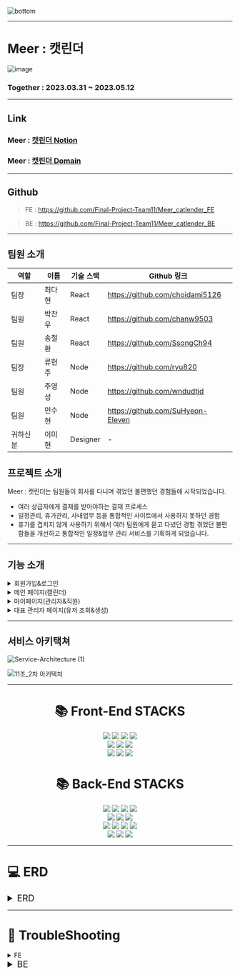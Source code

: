![bottom](https://github.com/Final-Project-Team11/Meer_catlender_FE/assets/124993422/c7aac152-34cd-40f2-ac32-2528b76f06c5)

---
# Meer : 캣린더
![image](https://github.com/Final-Project-Team11/Meer_catlender_FE/assets/124577334/eb462824-687b-485c-9223-0399ef3c82a4)

### Together : 2023.03.31 ~ 2023.05.12

---
## Link

### Meer : [캣린더 Notion](https://magical-puppy-b7f.notion.site/Final_Project_Team11-Meer-71cb657348d24b188150a5e12df42b86)
### Meer : [캣린더 Domain](https://meercatlendar.store)
---
## Github

> FE : https://github.com/Final-Project-Team11/Meer_catlender_FE 

> BE : https://github.com/Final-Project-Team11/Meer_catlender_BE

---

## 팀원 소개 


| 역할 | 이름   | 기술 스택 |  Github 링크              |
| --- | ------ | --------- | ------------------------ |
| 팀장 | 최다현 | React     |  https://github.com/choidami5126 |
| 팀원 | 박찬우 | React     |  https://github.com/chanw9503 |
| 팀원 | 송철환 | React     |  https://github.com/SsongCh94 |
| 팀장 | 류현주 | Node      |  https://github.com/ryu820 |
| 팀원 | 주영성 | Node      |  https://github.com/wndudtjd |
| 팀원 | 민수현 | Node      |  https://github.com/SuHyeon-Eleven |
| 귀하신 분 | 이미현 | Designer   | -                        |


## 프로젝트 소개 
Meer : 캣린더는 팀원들이 회사를 다니며 겪었던 불편했던 경험들에 시작되었습니다.

- 여러 상급자에게 결제를 받아야하는 결재 프로세스
- 일정관리, 휴가관리, 사내업무 등을 통합적인 사이트에서 사용하지 못하던 경험
- 휴가를 겹치지 않게 사용하기 위해서 여러 팀원에게 묻고 다녔던 경험
겪었던 불편함들을 개선하고 통합적인 일정&업무 관리 서비스를 기획하게 되었습니다.

---

## 기능 소개

<details>
<summary>회원가입&로그인</summary>

- 회원가입은 `대표 관리자`만 가능합니다.
  
- 대표 관리자는 회원가입 후 좌측 상단 카트 박스에 `유저 관리`를 통해 유저 조회&생성 페이지로 이동하여 `기존 유저를 조회` 하거나 `신규 유저를 생성`할 수 있습니다.
  
- 신규 유저 생성 시 비밀번호는 아이디와 같으며, `최초 로그인 시 변경`합니다.
</details>

<details>
<summary>메인 페이지(캘린더)</summary>

- 우측 상단 `Change Icon`을 통해 `일정 ←→ 휴가 탭`을 변경할 수 있습니다.
  
- 캘린더를 `클릭, 드래그` 하여 일정, 휴가를 생성할 수 있습니다.
  
- 일정 탭에서는 `회의, 이벤트, 출장, 미팅` ****중 선택하여 작성합니다.
  
- 파일을 첨부하거나, 팀원을 멘션할 수 있습니다.
  
- 우측 상단 드롭다운을 통해 `문서류(보고서, 회의록, 결제요청서)`를 작성할 수 있습니다.
  
- 휴가 탭에서는 `휴가, 반차, 연차, 병가`를 선택하여 작성할 수 있습니다.
  
- 좌측 Todo 보드를 통해 내 업무 리스트들을 작성하고, 확인할 수 있습니다.
  
  - **(마이페이지와 연동됩니다.)**
  
- 프로필 카드의 `수정 아이콘`을 통해, 유저의 정보를 수정할 수 있습니다.
  
</details>
  
 <details>
<summary>마이페이지(관리자&직원)</summary> 

- 프로필 카드의 기능은 메인 페이지와 동일합니다.
   
- Todo 리스트의 기능은 메인 페이지와 동일합니다.
   
- 상단 미니 캘린더로 `금주의 일정을 확인`할 수 있고 클릭 시 메인 페이지로 이동합니다.
   
- 좌측 하단 내가 올린 최근 휴가의 `승인, 반려, 대기중` 상태에 따라 아이콘이 변경됩니다.

- **언급된 일정** : 내가 멘션된 일정 리스트를 볼 수 있습니다.(관리자의 경우 모든 일정에 태그 됩니다.)
   
- **보고서** : 팀내에 작성된 보고서 리스트를 볼 수 있습니다.
  - 클릭 시 상세 내용 확인이 가능합니다.
   
- **출장관련/내가 올린 결재** : 
  1. `관리자` 직원이 올린 출장 일정을 확인하고 승인/반려 합니다.
  2. `직원` 내가 올린 결재 리스트와 승인/반려 상태를 확인할 수 있습니다.
   
- 휴가 요청 : 
  1. `관리자`의 경우에만 표출 됩니다. 팀원이 올린 휴가에 대해서 승인/반려 할 수 있습니다.
   
- **회의록, 보고서** : 팀내에 작성된 회의록과 보고서 리스트를 볼 수 있습니다.
  - 클릭 시 상세 내용 확인이 가능합니다
   
- **결재요청/ 내가 올린 파일** : 
  1. `관리자`직원이 올린 결재요청을 확인하고 승인/반려 할 수 있습니다. 
  2. `직원` 팀내에 내가 올린 파일 리스트를 볼 수 있습니다.
   
  </details>

 <details>
<summary>대표 관리자 페이지(유저 조회&생성)</summary> 

- 전체 유저를 조회할 수 있고, `팀별로 필터링, 이름으로 특정 유저를 검색`할 수 있습니다.
     
- 특정 유저 클릭 시 `상세 정보를 조회`할 수 있습니다
     
- 상세 조회 중 유저의 정보를 `수정, 삭제`할 수 있습니다.
     
- 신규 유저 계정을 `생성`할 수 있습니다.
 </details>
  
---
  
## 서비스 아키택쳐

![Service-Architecture (1)](https://github.com/Final-Project-Team11/Meer_catlender_FE/assets/124577334/2d549489-3aaf-40d2-902e-ecc28485db05)

![11조_2차 아키텍처](https://github.com/Final-Project-Team11/Meer_catlender_BE/assets/124577620/f99a2439-4c8b-44b9-9e99-deea8b0e47b9)

---


<div align=center><h1>📚 Front-End STACKS</h1></div>
<div align=center> 
  <img src="https://img.shields.io/badge/typescript-3178C6?style=for-the-badge&logo=typescript&logoColor=white">
  <img src="https://img.shields.io/badge/axios-5A29E4?style=for-the-badge&logo=axios&logoColor=white">
  <img src="https://img.shields.io/badge/react-61DAFB?style=for-the-badge&logo=react&logoColor=white">
  <img src="https://img.shields.io/badge/vercel-000000?style=for-the-badge&logo=vercel&logoColor=white">
  <br>
  
  <img src="https://img.shields.io/badge/react query-FF4154?style=for-the-badge&logo=react query&logoColor=white">
  <img src="https://img.shields.io/badge/styled components-DB7093?style=for-the-badge&logo=styled components&logoColor=white">
  <img src="https://img.shields.io/badge/react hook form-EC5990?style=for-the-badge&logo=react hook form&logoColor=white">
  <br>
  
  <img src="https://img.shields.io/badge/react router-CA4245?style=for-the-badge&logo=react router&logoColor=white">
  <img src="https://img.shields.io/badge/recoil-000000?style=for-the-badge&logo=recoli&logoColor=white">
  <img src="https://img.shields.io/badge/toast ui calendar-FF6618?style=for-the-badge&logo=toast ui calendar&logoColor=white">
</div>

<div align=center><h1>📚 Back-End STACKS</h1></div>
<div align=center> 
  <img src="https://img.shields.io/badge/javascript-F7DF1E?style=for-the-badge&logo=javascript&logoColor=white">
  <img src="https://img.shields.io/badge/node.js-339933?style=for-the-badge&logo=node.js&logoColor=white">
  <img src="https://img.shields.io/badge/amazon ec2-FF9900?style=for-the-badge&logo=amazon ec2&logoColor=white">
  <img src="https://img.shields.io/badge/pm2-2B037A?style=for-the-badge&logo=pm2&logoColor=white">
  <br>
  
  <img src="https://img.shields.io/badge/json web tokens-000000?style=for-the-badge&logo=json web tokens&logoColor=white">
  <img src="https://img.shields.io/badge/sequelize-52B0E7?style=for-the-badge&logo=sequelize&logoColor=white">
  <img src="https://img.shields.io/badge/jest-C21325?style=for-the-badge&logo=jest&logoColor=white">
  <br>
  
  <img src="https://img.shields.io/badge/express-000000?style=for-the-badge&logo=express&logoColor=white">
  <img src="https://img.shields.io/badge/github actions-2088FF?style=for-the-badge&logo=github actions&logoColor=white">
  <img src="https://img.shields.io/badge/multer-F46519?style=for-the-badge&logo=multer&logoColor=white">
  <img src="https://img.shields.io/badge/amazon rds-527FFF?style=for-the-badge&logo=amazon rds&logoColor=white">
  <br>
  
  <img src="https://img.shields.io/badge/slack-4A154B?style=for-the-badge&logo=slack&logoColor=white">
  <img src="https://img.shields.io/badge/mysql-4479A1?style=for-the-badge&logo=mysql&logoColor=white">
  <img src="https://img.shields.io/badge/amazon s3-569A31?style=for-the-badge&logo=amazon s3&logoColor=white">
</div>

---

# 💻 ERD
<details>
<summary style="font-size: 20px;">ERD</summary>

![drawSQL-final-export-2023-05-05](https://github.com/Final-Project-Team11/Meer_catlender_BE/assets/70690690/0592d0d4-6398-4ece-be27-bf444222b154)
  
</details>

---

# 🔫 TroubleShooting
 <details>
<summary>FE</summary> 
  
  
<details>
<summary>TypeScript</summary> 
  
1. JavaScript는 모든 타입을 받을 수 있어 비교적 빠른 작업이 가능하지만, 가독성과 유지 보수 측면에서 단점이 존재
  
2. TypeScript는 JavaScript의 상위 집합 언어로, 정적 타입 검사와 코드 어시스트 기능 등을 제공하여 코드의 안정성과 가독성을 높여주는 장점을 가짐
    - TypeScript의 정적 타입 검사로 인해 코드가 더 안정적이며, 개발자들이 이해하기 쉬운 코드 작성 가능
  
3. TypeScript는 컴파일 타임에 오류를 잡을 수 있어서 런타임에 발생하는 오류를 미리 방지 가능
    - 컴파일 과정에서 발견되는 오류들로 인해 실행 전에 수정 가능하며, 런타임 오류 발생 확률 감소
  
4. TypeScript는 ES6 이상의 기능을 지원하므로 현재 수요되는 모던한 개발에 적합
    - 최신 JavaScript 기능과 함께 사용 가능하며, 더 나은 개발 경험 제공
  
5. 현재 취업 시장에서는 TypeScript 경험자에 대한 수요가 많으며, TypeScript를 경험하고 익히는 것은 취업 시장에서의 경쟁력을 높이는 데 도움이 될 것으로 예상됨
    - 기업들이 프로젝트의 안정성과 유지 보수를 위해 TypeScript를 선호하고, TypeScript에 익숙한 개발자들을 찾기 때문
  
6. TypeScript는 큰 프로젝트와 협업 시 효과적
    - 정적 타입으로 인해 프로젝트 규모가 커지거나 여러 개발자들과 협업할 때 유리함
    - 코드의 의도와 구조를 명확하게 표현하여 다른 개발자들이 이해하기 쉽게 함
  
7. TypeScript는 커뮤니티 지원이 강함
    - 많은 개발자들이 사용하고 지원하므로, 문제 해결이나 새로운 정보를 얻기 쉬움
        - 많은 라이브러리들이 TypeScript 지원을 제공하며, 타입 정의 파일이 다양하게 존재함
  
</details>
  
  
<details>
<summary>tanstack@react-query</summary> 
    
 1. 데이터 동기화 및 배경 업데이트
     - 데이터를 자동으로 동기화하고 배경에서 업데이트할 수 있습니다. 이를 통해 항상 최신 상태의 데이터를 보여줄 수 있습니다.
  
 2. 쿼리 결과 캐싱 및 공유
     - 동일한 쿼리를 여러 컴포넌트에서 사용할 때, 캐시된 결과를 자동으로 공유하여 중복 요청을 방지하고 성능을 향상시킬 수 있습니다.
  
 3. 복잡한 로딩 상태 처리 간소화
     - React Query는 로딩, 에러, 데이터 상태를 쉽게 관리할 수 있는 훅을 제공하여 복잡한 상태 처리를 간소화합니다.
  
 4. 쿼리 반복 및 자동화
     - 쿼리를 자동으로 반복하거나, 원하는 시점에 재요청할 수 있어서 사용자가 새로고침 없이 새로운 데이터를 확인할 수 있습니다.
  
 5. 데이터 패치 및 최적화
     - 데이터를 서버에서 패치한 후, 캐시를 최적화하고 관련 쿼리를 무효화하여 변경된 데이터를 반영할 수 있습니다.
  
 6. 지연 로딩 및 무한 스크롤 지원
     - React Query를 이용해 지연 로딩과 무한 스크롤 기능을 손쉽게 구현할 수 있습니다.
  
 7. 서버에서의 에러 처리
     - 서버에서 발생한 에러를 쉽게 처리할 수 있으며, 에러를 사용자에게 친절하게 전달할 수 있습니다.
  
 8. 개발자도구 지원
     - React Query Devtools 를 사용하면 쿼리와 캐시의 상태를 실시간으로 확인할 수 있어서, 문제를 파악하고 디버깅하기에 용이합니다.
     - 데브툴즈를 통해 쿼리를 강제로 리패치하거나, 캐시를 삭제하거나, 로딩 상태를 유지하며 다양한 상태를 미리 체크할 수 있습니다.
 </details>
   
 <details>
<summary>Recoil</summary> 
   
 - 기존에 React-Query만을 사용하여 데이터를 관리하고 있었습니다.
   - 그러나 **A작업에서는 B데이터의 일부분만 필요한 경우**가 있어서,각각의 쿼리를 사용하여 데이터를 불러오는 것이 번거로웠습니다.
   - 이로 인해 **전역 상태 관리를 도입하여 API 호출 비용을 절감**할 수 있다는 아이디어가 제시되었습니다.
 
 - Redux와 Recoil 중에서 선택을 고민하다가, 기술 매니저님들의 의견과 프로젝트 아키텍쳐를 고려하여 **Recoil**을 도입하기로 결정했습니다.
   - **프로젝트에서 관리해야 할 전역 데이터가 많지 않아서** Redux보다는 상대적으로 가볍고,
     공식문서가 한글화가 잘 되어 있어서 새로운 스택을 접하는 것이 용이할 것으로 판단했습니다.
     또한, 팀원 모두 Redux를 사용해 본 경험이 있어서 새로운 스택을 도입하는 것에 대한 의견 수렴이 가능했습니다.
 </details>
  
 <details>
<summary>TOAST UI CALENDAR</summary> 
     
<details>
<summary>Custom 제작 vs library 제작 비교</summary> 
  
 1. Calendar 사용에 있어서 library vs Custom 비교해보기 
  
- Library를 사용했을 때 필요사항

- [x]  라이브러리를 쓸 수 있는지?

- [x]  라이브러리가 내가 원하는데로 열리는지?

- [x]  Custom으로 CSS 변경이 되는지?

- [x]  서버와 연동해서 데이터를 주고받고 할 수 있는지?

- [x]  기존에 와이어프레임에서 디자인 한 내용이 적용 되는지?

- Custom 했을 때 필요사항

- [x]  달력의 기능을 낼 수 있는지?

- [x]  원하는 기능을 적용할 수 있는지?

- [ ]  기간내에 모든 기능을 적용할 수 있는지?(애매)

- [ ]  Library보다 더 나은 기능을 만들 수 있는지? (애매)

**※ 달력부분은 이번 프로젝트내에 있어 핵심기능이기 때문에**
        
**더 나은 서비스 제공을 위해 library를 사용할 예정**
        
 </details>

### TOAST UI CALENDAR 선정 이유
    
- 무료 및 오픈 소스 :
   “Toast UI Calendar”는 무료이면서 오픈소스 라이센스를 가지고 있어서 자유롭게 사용하고 수정 가능
   
- 다양한 확장 기능 :
   - "Toast UI Calendar"는 다양한 확장 기능을 제공하여 개발자가 쉽게 캘린더를 확장하고 커스터마이징 가능
   - 주간/월간/연간 등 다양한 뷰 모드, 드래그 앤 드롭을 통한 이벤트 이동 및 크기 조절  등의 기능을 제공
   
- 사용성
   - "Toast UI Calendar"는 사용자 친화적인 인터페이스와 직관적인 사용성을 제공
   - 쉽게 이벤트를 추가, 수정, 삭제할 수 있고, 다양한 일정을 시간대별로 표시하고 관리 가능
   
- 유연한 커스터마이징:
   - "Toast UI Calendar"는 날짜와 시간에 대한 포맷, 이벤트의 색상 및 아이콘 등을 커스터마이징
   - 디자인 요구사항에 맞게 캘린더를 변경 가능
   
- 기간내 완성도 :
   - 기간내에 Custom 제작과 libaray 사용을 고려 했을때 더 나은 방향으로 선택
   
 </details>
   <details>
<summary>Vercel</summary> 
     
- 빠른 배포 : Vercel은 글로벌 CDN(Content Delivery NetWork)을 사용하여 전 세계적으로 빠른 속도로 배포 속도로 배포 할 수 있습니다.
     
- 무료 SSL(https:) 인증서 : Vercel  무료 SSL 인증서를 제공하고 있습니다.
     
- CI/CD 지원 : Vercel은 Github과 같은 버전 관리 시스템과 통합하여 자동화된 CI/CD 를 지원합니다.
     
- 무료 호스팅 : Vercel은 매우 높은 수준의 무료 호스팅을 제공합니다.
  
- Vercel은 React로 구축된 웹사이트나 애플리케이션을 배포하고 관리하기에 이상적인 플랫폼
     
 </details>
   
<details>
<summary>React-Hook-Form</summary> 
       
- 특정 페이지들에서 Input 태그를 자주 사용하고 있는데, Commom-Component를 구축하여 사용하고, 컴포넌트를 분리해도 코드 간소화에 한계를 느껴 도입하게 되었습니다.

- 도입하면서 현재까지 얻은 이점은 다음과 같습니다.

1. **state 관리가 필요 없어졌습니다.** 이전에는 각각의 Input 태그에 대해 state를 정의하고, onChange 이벤트 핸들러를 작성하여 값을 업데이트 해주는 작업이 필요했습니다.
       React-Hook-Form을 도입 하면서 이 작업들이 필요 없어졌습니다.

2. Input 태그마다 고정적으로 사용되던 value와 onChange가 빠지면서 **Input 태그마다 코드가 2줄씩 감소하였습니다.**
       
3. **내장 함수를 통해** 유효성 검사, 필드의 값 추출 등 유용한 기능을 사용할 수 있습니다.
       이는 기존에는 각각의 Input 태그에 대해 별도로 구현해야 했던 기능이었습니다.
       또한, 추가적으로 사용 가능한 기능들이 있는지 파악하고 있습니다.
       
4. React-Hook_Form를 사용함으로서 **비제어 컴포넌트**를 다루게 되는데 이때 입력 필드의 상태를 State에 저장하지 않고
       React-Hook-Form이 내부적으로 유지함으로 입력필드가 변경되어도, State가 업데이트 되지 않아 **리렌더링을 줄일 수 있습니다.**
 </details>
  
</details>

<details>
  <summary style="font-size: 20px;">BE</summary>
  <details>
    <summary style="font-size: 20px;">Transaction</summary>
	  
 **문제점1**

- try-catch 구문을 사용해서 트랜잭션을 적용해주었는데 commit은 잘 되지만 rollback이 적용되지 않는다

```jsx
try {
    const { 받아올 내용 } = req.body;
    const t = await sequelize.transaction({
    	isolationLevel: Transaction.ISOLATION_LEVELS.READ_COMMITTED, // 트랜잭션 격리 수준을 설정합니다.
	});
   
    await Companys.create({
	// 생성할 내용
    },{ transaction: t })

    await Users.create({
	// 생성할 내용
    },{ transaction: t })

    await t.commit();
    return res.status(200).json({ message: "회원가입에 성공하였습니다." })
} catch (err) {
    await t.rollback();
    next(err)
}
```

**해결 방법**

- try - catch 문에서 트렌젝션을 사용해줄 때 트렌젝션의 정의가 try 구문안에 들어가 있어서 catch 구문에서 사용할 수 없어진게 원인이었다

```jsx
const t = await sequelize.transaction({
    isolationLevel: Transaction.ISOLATION_LEVELS.READ_COMMITTED, // 트랜잭션 격리 수준을 설정합니다.
});
try {
    const { 받아올 내용 } = req.body;
    await Companys.create({
	// 생성할 내용
    },{ transaction: t })

    await Users.create({
	// 생성할 내용
    },{ transaction: t })

    await t.commit();
    return res.status(200).json({ message: "회원가입에 성공하였습니다." })
} catch (err) {
    await t.rollback();
    next(err)
}
```

 **문제점 2**

- 3 layer architecture pattern 을 적용해 준 이후에 다시 트랜잭션을 적용하려고 service 단에서 트랜잭션을 설정해주었다.service 단에서 try-catch 구문을 사용해서 정리를 해줬더니 에러가 생겼을 때 **Executing (690518fe-dd6b-406b-90eb-57ee0b951f0c): ROLLBACK;** 이라는 쿼리문이 날아가는 것을 확인할 수 있었다.하지만!!! 쿼리문만 날아가고 실제로 롤백이 되지 않고 있었다.

 **해결 방법 2**

- 코드의 흐름이 route → controller → service → repository → service → controller → route 방향으로 움직이기 때문에 아무리 트렌젝션 설정을 service에서 해줘도 repository 에서 실행이 되버린것이다. repository 에서 해당 메소드들에 { transaction: t } 설정을 해주었더니 repository 의 메소드들도 다 트랜젝션으로 묶여서 정상 작동하는 것을 확인할 수 있었다
  </details>
  <details>
    <summary style="font-size: 20px;">한글 제목 파일 업로드</summary>
	  
 **문제점**

업로드하려고 하는 파일의 제목이 한글일 경우 자동으로 **한글 문자열이 인코딩**되어 등록이 됩니다. 하지만 윈도우와 맥의 한글을 만드는 방식의 차이점으로 인해 맥에서 파일을 업로드하면 인코딩 할때 한글이 깨져서 아래와 같이 **인코딩 문자열이 길어지는 현상**이 있었습니다.

![https://user-images.githubusercontent.com/70690690/234678174-cf74c9e6-ab36-41a3-bed6-8dd038076a01.png](https://user-images.githubusercontent.com/70690690/234678174-cf74c9e6-ab36-41a3-bed6-8dd038076a01.png)

하지만 업로드 하려고 하는 파일의 url이 너무길어졌을 때 데이터 베이스에 저장하는 과정에서  마지막 부분이 누락되어 다시 해당 파일을 조회하는 과정에서 SyntaxError: Unexpected end of JSON input 에러가 발생하였습니다. 해당 에러는 JSON.parse() 메소드가 파싱할 JSON 문자열이 유효하지 않은 형식의 JSON 문자열인 경우 발생합니다. 

**해결 방안**

기존에는 FileLocation을 지정해줄 때 아래와 같이 UUID + 파일 이름의 형식으로 지정해주었었다. 저장 되는 File Location에 파일 이름을 함께 넣어주는 이유는 FileLocation에서 **파일 이름만 split()**으로 잘라서 사용하기 위해서 였습니다. 

```jsx
key(req, file, cb) {
    cb(null, `${v4()}_${path.basename(file.originalname)}`); // v4 = uuid 랜덤값
},
```

하지만 ${path.basename(file.originalname)}의 길이가 너무 길어지면 뒷 부분이 잘리는 문제가 생기기 때문에 아래의 코드 처럼 UUID 만으로 File Location을 지정해주고 File Name은 따로 컬럼을 추가해서 저장을 해주었습니다. 

```jsx
key(req, file, cb) {
    cb(null, cb(null, `${v4()}`); // v4 = uuid 랜덤값
},
```
  </details>
  <details>
    <summary style="font-size: 20px;">문자열 글자수 제한 이슈</summary>
	  
**문제점**

기존에 fileName과 fileLocation 을 조회할 때 아래처럼 GROUP_CONCAT으로 객체 모양의 문자열을 만든 후JSON.parse()로 객체로 바꿔주었다. 하지만 이 경우 Sequelize의 **문자열 제한** 때문에 파일을 여러 개 올리게 되면 조회하는 문자열이 길어져서 뒷부분이 생략되어 조회되는 문제점이 있었다.

```jsx
[
    Sequelize.literal("(SELECT GROUP_CONCAT('{\"fileName\":\"', Files.fileName, '\",\"fileLocation\":\"', Files.fileLocation, '\"}'SEPARATOR '|') FROM Events JOIN Files ON Events.Id = Files.Id WHERE Files.Id = Schedules.Id)"
         ),"files"
     ],
...
...
...
schedules.map((schedule) => {
            if (schedule.files) {
                schedule.files = schedule.files.split("|").map((item) => {
                    return JSON.parse(item)
                })
            }
            return;
        })
```

 **해결방법**

1. 첫 번째로 떠오른 해결 방법은 문자열의 제한을 없애거나 엄청 큰 숫자로 만들어주는 것이었다. 하지만 **변수의 값이 클수록 메모리 사용량도 증가**하기 때문에 적절한 방법은 아니라는 판단으로 다른 방법을 찾기로 했다.
2. **JSON_OBJECT** 함수를 사용하면 지정된 키와 값을 가진 JSON 객체를 생성할 수 있다. 해당 함수를 이용해서 배열을 만들면 될 것 같았다.
    
    ```jsx
    JSON_OBJECT('name', name, 'age', age)
    ```
    
3. 가장 처음 찾은 함수는 JSON_OBJECTAGG 함수이다.
    
    JSON_OBJECTAGG 함수를 사용해서 아래처럼 그룹화된 데이터를 JSON 객체 형태로 결합하는 방법을 찾았다. 하지만 해당 함수 꼭 키 값을 지정해야 했기 때문에 {key:{객체}, key:{객체}} 형태로 데이터를 구성하게 되어서 원하는 모양을 만들 수 없었다.
    
    ```jsx
    SELECT JSON_OBJECTAGG(id, JSON_OBJECT('name', name, 'age', age)) as data FROM users
    ```
    
    생성되는 데이터 형태 👇
    
    ```jsx
    {"1":{"name":"Alice","age":30},"2":{"name":"Bob","age":25},"3":{"name":"Charlie","age":35}}
    ```
    
4. 두 번째로 찾은 함수는 **JSON_ARRAYAGG** 함수이다.
    
    JSON_ARRAYAGG 함수는 생성된 모든 JSON 객체들을 **배열 형태**로 묶어서 반환하며 아래와 같이 작성할 수 있다.
    
    ```jsx
    SELECT JSON_ARRAYAGG(JSON_OBJECT('id', id, 'name', name, 'age', age)) as data FROM users
    ```
    
    생성되는 데이터 형태 👇
    
    ```jsx
    [{"id":1, "name":"Alice", "age":30},  {"id":2, "name":"Bob", "age":25},  {"id":3, "name":"Charlie", "age":35}]
    ```
    

🌟 **위에서 찾은 2개의 함수를 이용해서 아래와 같이 코드를 작성해주었다.**🌟

```jsx
[
    Sequelize.literal( "(SELECT JSON_ARRAYAGG(JSON_OBJECT('fileName', Files.fileName, 'fileLocation', Files.fileLocation)) AS files FROM Events JOIN Files ON Events.Id = Files.Id WHERE Files.Id = Schedules.Id)"),"files"
]
```

### **성능개선**

코드수정 후 GROUP_CONCAT으로 만든 문자열을 map()함수를 사용해서 배열을 만들어 주고 JSON.parse()를 해주던 과정이 생략되어서 **클라이언트와 서버 간의 통신 시간을 최적화**할 수 있게 되었다.

**수정 전**

![mypage-1](https://github.com/Final-Project-Team11/Meer_catlender_FE/assets/70690690/6264b2ae-6359-4534-a77d-65a90acb6c79)

![mypage-3 PNG](https://github.com/Final-Project-Team11/Meer_catlender_FE/assets/70690690/39c43450-d5ef-4872-bb9c-92b6ed4a6ffc)


**수정 후**

![mypage-1_코드수정 후 PNG](https://github.com/Final-Project-Team11/Meer_catlender_FE/assets/70690690/fc2eb977-2d99-4d00-a26d-5f8fb910ff52)

![mypage-3 PNG (1)](https://github.com/Final-Project-Team11/Meer_catlender_FE/assets/70690690/a75403d7-3b02-4e16-8489-d093fd501e6c)


  </details>

</details>
